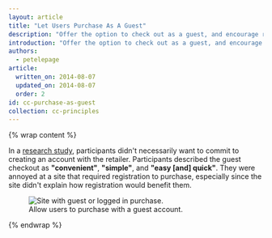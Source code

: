 ```yaml
---
layout: article
title: "Let Users Purchase As A Guest"
description: "Offer the option to check out as a guest, and encourage registration with tangible benefits."
introduction: "Offer the option to check out as a guest, and encourage registration with tangible benefits."
authors:
  - petelepage
article:
  written_on: 2014-08-07
  updated_on: 2014-08-07
  order: 2
id: cc-purchase-as-guest
collection: cc-principles
---
```


{% wrap content %}

In a [research study](/web/fundamentals/principles/), participants didn't 
necessarily want to commit to creating an account with the retailer. 
Participants described the guest checkout as <b>"convenient"</b>, <b>"simple"</b>, 
and <b>"easy [and] quick"</b>. They were annoyed at a site that required 
registration to purchase, especially since the site didn't explain how 
registration would benefit them.

<figure>
  <img src="imgs/cc-purchase-guest-good.png" srcset="imgs/cc-purchase-guest-good.png 1x, imgs/cc-purchase-guest-good-2x.png 2x" alt="Site with guest or logged in purchase.">
  <figcaption>Allow users to purchase with a guest account.</figcaption>
</figure>

{% endwrap %}
